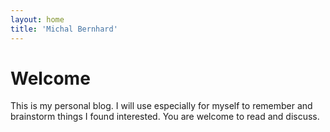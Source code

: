 ```yaml
---
layout: home
title: 'Michal Bernhard'
---
```

# Welcome

This is my personal blog. I will use especially for myself to remember and brainstorm things I found interested. You
are welcome to read and discuss.
